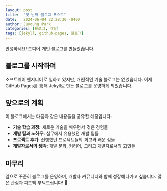 ```yaml
---
layout: post
title:  "첫 번째 블로그 포스트"
date:   2024-06-04 22:28:30 -0400
author: Juyoung Park
categories: [블로그, 개발]
tags: [jekyll, github-pages, 블로그]
---
```


안녕하세요! 드디어 개인 블로그를 만들었습니다.

## 블로그를 시작하며

소프트웨어 엔지니어로 일하고 있지만, 개인적인 기술 블로그는 없었습니다. 
이제 GitHub Pages를 통해 Jekyll로 만든 블로그를 운영하게 되었습니다.

## 앞으로의 계획

이 블로그에서는 다음과 같은 내용들을 공유할 예정입니다:

- **기술 학습 과정**: 새로운 기술을 배우면서 겪은 경험들
- **개발 팁과 노하우**: 실무에서 유용했던 개발 팁들
- **프로젝트 후기**: 진행했던 프로젝트들의 회고와 배운 점들
- **개발자로서의 생각**: 개발 문화, 커리어, 그리고 개발자로서의 고민들

## 마무리

앞으로 꾸준히 블로그를 운영하며, 개발자 커뮤니티와 함께 성장해나가고 싶습니다. 
많은 관심과 피드백 부탁드립니다! 🚀
